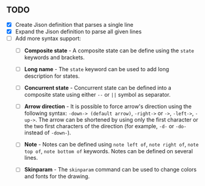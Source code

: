 ## TODO

- [x] Create Jison definition that parses a single line
- [x] Expand the Jison definition to parse all given lines
- [ ] Add more syntax support:
  - [ ] **Composite state** - A composite state can be define using the `state` keywords and brackets.
  - [ ] **Long name** - The `state` keyword can be used to add long description for states.
  - [ ] **Concurrent state** - Concurrent state can be defined into a composite state using either `--` or `||` symbol as separator.
  - [ ] **Arrow direction** - It is possible to force arrow's direction using the following syntax: `-down-> (default arrow)`, `-right->` or `->`, `-left->`, `-up->`. The arrow can be shortened by using only the first character or the two first characters of the direction (for example, `-d-` or `-do-` instead of `-down-`).
  - [ ] **Note** - Notes can be defined using `note left of`, `note right of`, `note top of`, `note bottom of` keywords. Notes can be defined on several lines.
  - [ ] **Skinparam** - The `skinparam` command can be used to change colors and fonts for the drawing.


